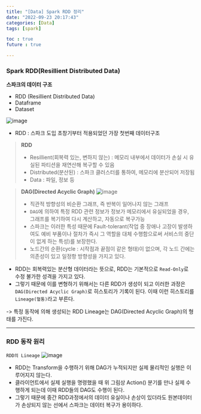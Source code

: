 ```yaml
---
title: "[Data] Spark RDD 정리"
date: "2022-09-23 20:17:43"
categories: [Data]
tags: [spark]

toc : true
future : true

---
```


### Spark RDD(Resillient Distributed Data)

**스파크의 데이터 구조**
- RDD (Resillient Distributed Data)
- Dataframe
- Dataset

![image](https://user-images.githubusercontent.com/74512114/200713206-52903e1d-58ba-46b9-820b-f6ecfaafdb7d.png)
- RDD : 스파크 도입 초창기부터 적용되었던 가장 첫번째 데이터구조

> **RDD**
> - Resillient(회복력 있는, 변하지 않는) : 메모리 내부에서 데이터가 손실 시 유실된 파티션을 재연산해 복구할 수 있음
> - Distributed(분산된) : 스파크 클러스터를 통하여, 메모리에 분산되어 저장됨
> - Data : 파일, 정보 등


> **DAG(Directed Acyclic Graph)**
![image](https://user-images.githubusercontent.com/74512114/201207618-bcd11f7f-7ee9-4270-8887-c12c8bbede6f.png)
> - 직관적 방향성의 비순환 그래프, 즉 반복이 일어나지 않는 그래프
> - `DAG`에 의하여 특정 RDD 관련 정보가 정보가 메모리에서 유실되었을 경우, 그래프를 복기하여 다시 계산하고, 자동으로 복구가능
> - 스파크는 이러한 특성 때문에 Fault-tolerant(작업 중 장애나 고장이 발생하여도 예비 부품이나 절차가 즉시 그 역할을 대체 수행함으로써 서비스의 중단이 없게 하는 특성)를 보장한다.
> - 노드간의 순환(cycle : 시작점과 끝점이 같은 형태)이 없으며, 각 노드 간에는 의존성이 있고 일정항 방향성을 가지고 있다.


- RDD는 회복력있는 분산형 데이터라는 뜻으로, RDD는 기본적으로 `Read-Only`로 수정 불가한 성격을 가지고 있다.
- 그렇기 때문에 이를 변형하기 위해서는 다른 RDD가 생성이 되고 이러한 과정은 `DAG(Directed Acyclic Graph)`로 히스토리가 기록이 된다. 이때 이런 히스토리를 `Lineage(혈통)`라고 부른다.

-> 특정 동작에 의해 생성되는 RDD Lineage는 DAG(Directed Acyclic Graph)의 형태를 가진다.

------------

### RDD 동작 원리
`RDD의 Lineage`
![image](https://user-images.githubusercontent.com/74512114/200741626-344ab482-bf10-49b9-9b47-5e3dab397658.png)

 - RDD는 Transform을 수행하기 위해 DAG가 누적되지만 실제 물리적인 실행은 이루어지지 않는다.
 - 클라이언트에서 실제 실행을 명령했을 때 위 그림상 Action() 분기를 만나 실제 수행하게 되는데 이때 RDD들의 DAG도 수행이 된다.
 - 그렇기 때문에 중간 RDD과정에서의 데이터 유실이나 손상이 있더라도 원본데이터가 손상되지 않는 선에서 스파크는 데이터 복구가 용이하다.


